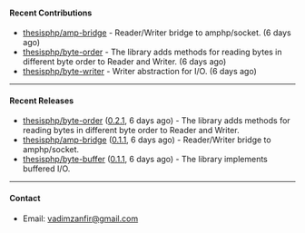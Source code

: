#### Recent Contributions

- [thesisphp/amp-bridge](https://github.com/thesisphp/amp-bridge) - Reader/Writer bridge to amphp/socket. (6 days ago)
- [thesisphp/byte-order](https://github.com/thesisphp/byte-order) - The library adds methods for reading bytes in different byte order to Reader and Writer. (6 days ago)
- [thesisphp/byte-writer](https://github.com/thesisphp/byte-writer) - Writer abstraction for I/O. (6 days ago)

---

#### Recent Releases

- [thesisphp/byte-order](https://github.com/thesisphp/byte-order) ([0.2.1](https://github.com/thesisphp/byte-order/releases/tag/0.2.1), 6 days ago) - The library adds methods for reading bytes in different byte order to Reader and Writer.
- [thesisphp/amp-bridge](https://github.com/thesisphp/amp-bridge) ([0.1.1](https://github.com/thesisphp/amp-bridge/releases/tag/0.1.1), 6 days ago) - Reader/Writer bridge to amphp/socket.
- [thesisphp/byte-buffer](https://github.com/thesisphp/byte-buffer) ([0.1.1](https://github.com/thesisphp/byte-buffer/releases/tag/0.1.1), 6 days ago) - The library implements buffered I/O.

---

#### Contact

- Email: [vadimzanfir@gmail.com](mailto://vadimzanfir@gmail.com)
